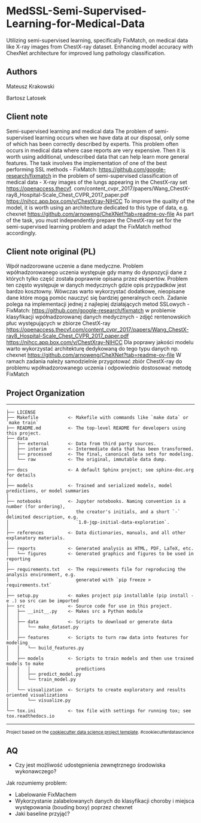 # MedSSL-Semi-Supervised-Learning-for-Medical-Data

Utilizing semi-supervised learning, specifically FixMatch, on medical data like X-ray images from ChestX-ray dataset. Enhancing model accuracy with ChexNet architecture for improved lung pathology classification.

## Authors

Mateusz Krakowski

Bartosz Latosek

## Client note

Semi-supervised learning and medical data
The problem of semi-supervised learning occurs when we have data at our disposal, only some of which has been correctly described by experts. This problem often occurs in medical data where case reports are very expensive. Then it is worth using additional, undescribed data that can help learn more general features.
The task involves the implementation of one of the best performing SSL methods - FixMatch: https://github.com/google-research/fixmatch in the problem of semi-supervised classification of medical data - X-ray images of the lungs appearing in the ChestX-ray set https://openaccess.thecvf. com/content_cvpr_2017/papers/Wang_ChestX-ray8_Hospital-Scale_Chest_CVPR_2017_paper.pdf
https://nihcc.app.box.com/v/ChestXray-NIHCC
To improve the quality of the model, it is worth using an architecture dedicated to this type of data, e.g. chexnet https://github.com/arnoweng/CheXNet?tab=readme-ov-file
As part of the task, you must independently prepare the ChestX-ray set for the semi-supervised learning problem and adapt the FixMatch method accordingly.

## Client note original (PL)

Wpół nadzorowane uczenie a dane medyczne. Problem wpółnadzorowanego uczenia występuje gdy mamy do dyspozycji dane z których tylko część została poprawnie opisana przez ekspertów. Problem ten często występuje w danych medycznych gdzie opis przypadków jest bardzo kosztowny. Wówczas warto wykorzystać dodatkowe, nieopisane dane które mogą pomóc nauczyć się bardziej generalnych cech.
Zadanie polega na implementacji jednej z najlepiej działających metod SSLowych - FixMatch: https://github.com/google-research/fixmatch w problemie klasyfikacji wpółnadzorowanej danych medycznych - zdjęć rentenowskich płuc występujących w zbiorze ChestX-ray https://openaccess.thecvf.com/content_cvpr_2017/papers/Wang_ChestX-ray8_Hospital-Scale_Chest_CVPR_2017_paper.pdf
https://nihcc.app.box.com/v/ChestXray-NIHCC
Dla poprawy jakości modelu warto wykorzystać architekturę dedykowaną do tego typu danych np. chexnet https://github.com/arnoweng/CheXNet?tab=readme-ov-file
W ramach zadania należy samodzielnie przygotować zbiór ChestX-ray do problemu wpółnadzorowanego uczenia i odpowiednio dostosować metodę FixMatch


## Project Organization

---

    ├── LICENSE
    ├── Makefile           <- Makefile with commands like `make data` or `make train`
    ├── README.md          <- The top-level README for developers using this project.
    ├── data
    │   ├── external       <- Data from third party sources.
    │   ├── interim        <- Intermediate data that has been transformed.
    │   ├── processed      <- The final, canonical data sets for modeling.
    │   └── raw            <- The original, immutable data dump.
    │
    ├── docs               <- A default Sphinx project; see sphinx-doc.org for details
    │
    ├── models             <- Trained and serialized models, model predictions, or model summaries
    │
    ├── notebooks          <- Jupyter notebooks. Naming convention is a number (for ordering),
    │                         the creator's initials, and a short `-` delimited description, e.g.
    │                         `1.0-jqp-initial-data-exploration`.
    │
    ├── references         <- Data dictionaries, manuals, and all other explanatory materials.
    │
    ├── reports            <- Generated analysis as HTML, PDF, LaTeX, etc.
    │   └── figures        <- Generated graphics and figures to be used in reporting
    │
    ├── requirements.txt   <- The requirements file for reproducing the analysis environment, e.g.
    │                         generated with `pip freeze > requirements.txt`
    │
    ├── setup.py           <- makes project pip installable (pip install -e .) so src can be imported
    ├── src                <- Source code for use in this project.
    │   ├── __init__.py    <- Makes src a Python module
    │   │
    │   ├── data           <- Scripts to download or generate data
    │   │   └── make_dataset.py
    │   │
    │   ├── features       <- Scripts to turn raw data into features for modeling
    │   │   └── build_features.py
    │   │
    │   ├── models         <- Scripts to train models and then use trained models to make
    │   │   │                 predictions
    │   │   ├── predict_model.py
    │   │   └── train_model.py
    │   │
    │   └── visualization  <- Scripts to create exploratory and results oriented visualizations
    │       └── visualize.py
    │
    └── tox.ini            <- tox file with settings for running tox; see tox.readthedocs.io

---

<p><small>Project based on the <a target="_blank" href="https://drivendata.github.io/cookiecutter-data-science/">cookiecutter data science project template</a>. #cookiecutterdatascience</small></p>

## AQ
- Czy jest możliwość udostępnienia zewnętrznego środowiska wykonawczego?

Jak rozumiemy problem:
- Labelowanie FixMachem
- Wykorzystanie zalabelowanych danych do klasyfikacji choroby i miejsca występowania (bouding boxy) poprzez chexnet
- Jaki baseline przyjąć?

